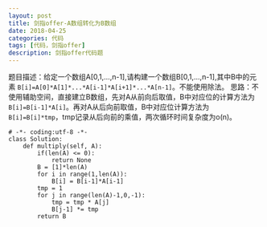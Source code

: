```yaml
---
layout: post
title: 剑指offer-A数组转化为B数组
date: 2018-04-25
categories: 代码
tags: [代码，剑指offer]
description: 剑指offer代码题
---
```


题目描述：给定一个数组A[0,1,...,n-1],请构建一个数组B[0,1,...,n-1],其中B中的元素 ```B[i]=A[0]*A[1]*...*A[i-1]*A[i+1]*...*A[n-1]```。不能使用除法。
思路：不使用辅助空间，直接建立B数组，先对A从前向后取值，B中对应位的计算方法为```B[i]=B[i-1]*A[i]```。再对A从后向前取值，B中对应位计算方法为```B[i]=B[i]*tmp```，tmp记录从后向前的乘值，两次循环时间复杂度为o(n)。

```
# -*- coding:utf-8 -*-
class Solution:
    def multiply(self, A):
        if(len(A) <= 0):
            return None
        B = [1]*len(A)
        for i in range(1,len(A)):
            B[i] = B[i-1]*A[i-1]
        tmp = 1
        for j in range(len(A)-1,0,-1):
            tmp = tmp * A[j]
            B[j-1] *= tmp
        return B
```
